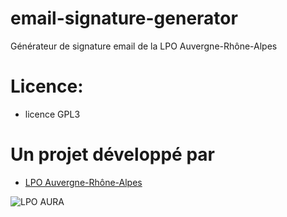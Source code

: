 # email-signature-generator
Générateur de signature email de la LPO Auvergne-Rhône-Alpes

# Licence:
* licence GPL3

# Un projet développé par
* [LPO Auvergne-Rhône-Alpes](https://auvergne-rhone-alpes.lpo.fr)

![LPO AURA](https://auvergne-rhone-alpes.lpo.fr/logo_lpo_aura.png)
